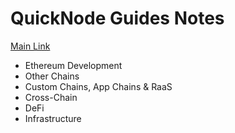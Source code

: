 # QuickNode Guides Notes

[Main Link](https://www.quicknode.com/guides/welcome)

- Ethereum Development
- Other Chains
- Custom Chains, App Chains & RaaS
- Cross-Chain
- DeFi
- Infrastructure
